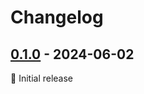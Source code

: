 # Changelog

## [0.1.0] - 2024-06-02

🌱 Initial release

[0.1.0]: https://github.com/asphaltbuffet/newed/releases/tag/v0.1.0